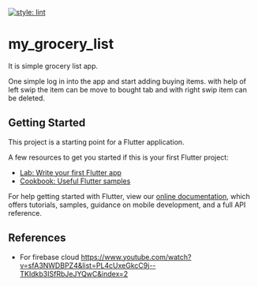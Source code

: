 [![style: lint](https://img.shields.io/badge/style-lint-4BC0F5.svg)](https://pub.dev/packages/lint)

# my_grocery_list

It is simple grocery list app.

One simple log in into the app and start adding buying items.
with help of left swip the item can be move to bought tab and with right swip item can be deleted.

## Getting Started

This project is a starting point for a Flutter application.

A few resources to get you started if this is your first Flutter project:

- [Lab: Write your first Flutter app](https://flutter.dev/docs/get-started/codelab)
- [Cookbook: Useful Flutter samples](https://flutter.dev/docs/cookbook)

For help getting started with Flutter, view our
[online documentation](https://flutter.dev/docs), which offers tutorials,
samples, guidance on mobile development, and a full API reference.

## References

- For firebase cloud https://www.youtube.com/watch?v=sfA3NWDBPZ4&list=PL4cUxeGkcC9j--TKIdkb3ISfRbJeJYQwC&index=2
